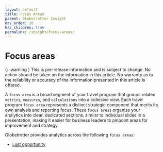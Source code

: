 ```yaml
---
layout: default
title: Focus Areas
parent: Globetrotter Insight
nav_order: 10
has_children: true
permalink: /insight/focus-areas/
---
```


# Focus areas

{: .warning } This is pre-release information and is subject to change. No action should be taken on the information in this article. No warranty as to the reliability or accuracy of the information presented in this article is offered.

A `focus area` is a broad segment of your travel program that groups related `metrics`, `measures`, and `calculations` into a cohesive view. Each travel program `focus area` represents a distinct strategic component that merits its own analysis and reporting focus. These `focus areas` organize your analytics into clear, dedicated sections, similar to individual slides in a presentation, making it easier for business leaders to pinpoint areas for improvement and strategy.

Globetrotter provides analytics across the following `focus areas`:

* [Lost opportunity](/insight/focus-areas/lost-opportunity/)